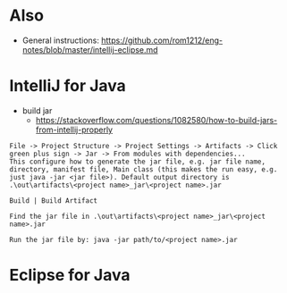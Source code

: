 # Also
* General instructions: https://github.com/rom1212/eng-notes/blob/master/intellij-eclipse.md

# IntelliJ for Java
* build jar
  * https://stackoverflow.com/questions/1082580/how-to-build-jars-from-intellij-properly

```
File -> Project Structure -> Project Settings -> Artifacts -> Click green plus sign -> Jar -> From modules with dependencies...
This configure how to generate the jar file, e.g. jar file name, directory, manifest file, Main class (this makes the run easy, e.g. just java -jar <jar file>). Default output directory is .\out\artifacts\<project name>_jar\<project name>.jar

Build | Build Artifact

Find the jar file in .\out\artifacts\<project name>_jar\<project name>.jar

Run the jar file by: java -jar path/to/<project name>.jar
```

# Eclipse for Java

